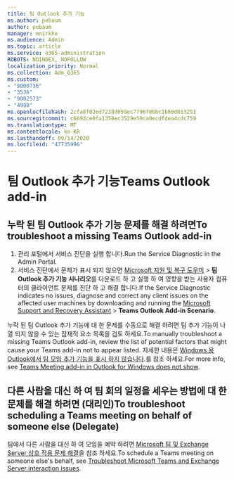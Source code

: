 ```yaml
---
title: 팀 Outlook 추가 기능
ms.author: pebaum
author: pebaum
manager: mnirkhe
ms.audience: Admin
ms.topic: article
ms.service: o365-administration
ROBOTS: NOINDEX, NOFOLLOW
localization_priority: Normal
ms.collection: Adm_O365
ms.custom:
- "9000736"
- "3536"
- "9002573"
- "4990"
ms.openlocfilehash: 2cfa8f02ed7238d059ec7796786bc1b80d013251
ms.sourcegitcommit: c6692ce0fa1358ec3529e59ca0ecdfdea4cdc759
ms.translationtype: MT
ms.contentlocale: ko-KR
ms.lasthandoff: 09/14/2020
ms.locfileid: "47735996"
---
```

# <a name="teams-outlook-add-in"></a><span data-ttu-id="b417d-102">팀 Outlook 추가 기능</span><span class="sxs-lookup"><span data-stu-id="b417d-102">Teams Outlook add-in</span></span>

## <a name="to-troubleshoot-a-missing-teams-outlook-add-in"></a><span data-ttu-id="b417d-103">누락 된 팀 Outlook 추가 기능 문제를 해결 하려면</span><span class="sxs-lookup"><span data-stu-id="b417d-103">To troubleshoot a missing Teams Outlook add-in</span></span>

1. <span data-ttu-id="b417d-104">관리 포털에서 서비스 진단을 실행 합니다.</span><span class="sxs-lookup"><span data-stu-id="b417d-104">Run the Service Diagnostic in the Admin Portal.</span></span> 
2. <span data-ttu-id="b417d-105">서비스 진단에서 문제가 표시 되지 않으면 [Microsoft 지원 및 복구 도우미](https://aka.ms/SaRA-TeamsAddInScenario)  >  **팀 Outlook 추가 기능 시나리오**를 다운로드 하 고 실행 하 여 영향을 받는 사용자 컴퓨터의 클라이언트 문제를 진단 하 고 해결 합니다.</span><span class="sxs-lookup"><span data-stu-id="b417d-105">If the Service Diagnostic indicates no issues, diagnose and correct any client issues on the affected user machines  by downloading and running the [Microsoft Support and Recovery Assistant](https://aka.ms/SaRA-TeamsAddInScenario) > **Teams Outlook Add-in Scenario**.</span></span>

<span data-ttu-id="b417d-106">누락 된 팀 Outlook 추가 기능에 대 한 문제를 수동으로 해결 하려면 팀 추가 기능이 나열 되지 않을 수 있는 잠재적 요소 목록을 검토 하세요.</span><span class="sxs-lookup"><span data-stu-id="b417d-106">To manually troubleshoot a missing Teams Outlook add-in, review the list of potential factors that might cause your Teams add-in not to appear listed.</span></span> <span data-ttu-id="b417d-107">자세한 내용은 [Windows 용 Outlook에서 팀 모임 추가 기능을 표시 하지 않습니다](https://docs.microsoft.com/microsoftteams/teams-add-in-for-outlook#teams-meeting-add-in-in-outlook-for-windows-does-not-show).를 참조 하세요.</span><span class="sxs-lookup"><span data-stu-id="b417d-107">For more info, see [Teams Meeting add-in in Outlook for Windows does not show](https://docs.microsoft.com/microsoftteams/teams-add-in-for-outlook#teams-meeting-add-in-in-outlook-for-windows-does-not-show).</span></span>

## <a name="to-troubleshoot-scheduling-a-teams-meeting-on-behalf-of-someone-else-delegate"></a><span data-ttu-id="b417d-108">다른 사람을 대신 하 여 팀 회의 일정을 세우는 방법에 대 한 문제를 해결 하려면 (대리인)</span><span class="sxs-lookup"><span data-stu-id="b417d-108">To troubleshoot scheduling a Teams meeting on behalf of someone else (Delegate)</span></span>

<span data-ttu-id="b417d-109">팀에서 다른 사람을 대신 하 여 모임을 예약 하려면 [Microsoft 팀 및 Exchange Server 상호 작용 문제 해결](https://docs.microsoft.com/microsoftteams/troubleshoot/known-issues/teams-exchange-interaction-issue)을 참조 하세요.</span><span class="sxs-lookup"><span data-stu-id="b417d-109">To schedule a Teams meeting on someone else's behalf, see [Troubleshoot Microsoft Teams and Exchange Server interaction issues](https://docs.microsoft.com/microsoftteams/troubleshoot/known-issues/teams-exchange-interaction-issue).</span></span>
